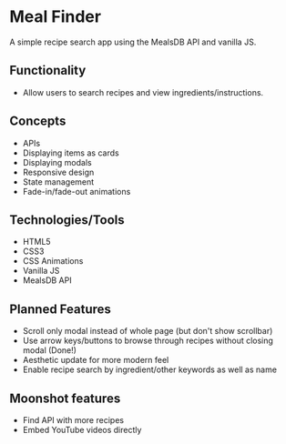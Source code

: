 # Meal Finder

A simple recipe search app using the MealsDB API and vanilla JS.

## Functionality

- Allow users to search recipes and view ingredients/instructions.

## Concepts

- APIs
- Displaying items as cards
- Displaying modals
- Responsive design
- State management
- Fade-in/fade-out animations

## Technologies/Tools

- HTML5
- CSS3
- CSS Animations
- Vanilla JS
- MealsDB API

## Planned Features

- Scroll only modal instead of whole page (but don't show scrollbar)
- Use arrow keys/buttons to browse through recipes without closing modal (Done!)
- Aesthetic update for more modern feel
- Enable recipe search by ingredient/other keywords as well as name

## Moonshot features

- Find API with more recipes
- Embed YouTube videos directly
